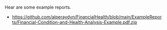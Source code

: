 Hear are some example reports.

* https://github.com/alperaydyn/FinancialHealth/blob/main/ExampleReports/Financial-Condition-and-Health-Analysis-Example.pdf.zip
